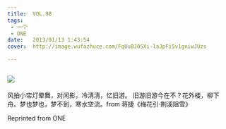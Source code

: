 ```yaml
---
title:	VOL.98
tags:
 - 一个
 - ONE
date:	2013/01/13 1:43:54
cover:	http://image.wufazhuce.com/FqUuBJ0SXi-laJpFi5v1gniwJUzs

---
```

![](http://image.wufazhuce.com/FqUuBJ0SXi-laJpFi5v1gniwJUzs)
---

风拍小帘灯晕舞，对闲影，冷清清，忆旧游。 旧游旧游今在不？花外楼，柳下舟。梦也梦也，梦不到，寒水空流。from 蒋捷《梅花引·荆溪阻雪》
 
Reprinted from ONE
